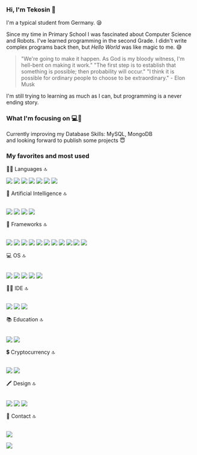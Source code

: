### Hi, I'm Tekosin 👋

I'm a typical student from Germany. 😪

Since my time in Primary School I was fascinated about Computer Science and Robots. I've learned programming in the second Grade. I didn't write complex programs back then, but <i>Hello World</i> was like magic to me. 😅

> "We're going to make it happen. As God is my bloody witness, I'm hell-bent on making it work." "The first step is to establish that something is possible; then probability will occur." "I think it is possible for ordinary people to choose to be extraordinary." - Elon Musk

I'm still trying to learning as much as I can, but programming is a never ending story.

### What I'm focusing on 💻🚀

Currently improving my Database Skills: MySQL, MongoDB<br>
and looking forward to publish some projects 😇

### My favorites and most used
👩‍💻 Languages 🔝<p>
<img src="https://img.shields.io/badge/Java-ED8B00?style=for-the-badge&logo=java&logoColor=white"> <img src="https://img.shields.io/badge/C%23-239120?style=for-the-badge&logo=c-sharp&logoColor=white"> <img src="https://img.shields.io/badge/Python-FFD43B?style=for-the-badge&logo=python&logoColor=blue"> <img src="https://img.shields.io/badge/TypeScript-007ACC?style=for-the-badge&logo=typescript&logoColor=white"> <img src="https://img.shields.io/badge/Swift-FA7343?style=for-the-badge&logo=swift&logoColor=white"> <img src="https://img.shields.io/badge/Ruby-CC342D?style=for-the-badge&logo=ruby&logoColor=white"> <img src="https://img.shields.io/badge/Rust-black?style=for-the-badge&logo=rust&logoColor=#E57324"></p>
🤖 Artificial Intelligence 🔝<p>
<br><img src="https://img.shields.io/badge/TensorFlow-FF6F00?style=for-the-badge&logo=tensorflow&logoColor=white"> <img src="https://img.shields.io/badge/scikit_learn-F7931E?style=for-the-badge&logo=scikit-learn&logoColor=white"> <img src="https://img.shields.io/badge/dialogflow-FF9800?style=for-the-badge&logo=dialogflow&logoColor=white"> <img src="https://img.shields.io/badge/Weights_&_Biases-FFBE00?style=for-the-badge&logo=WeightsAndBiases&logoColor=white"></p>
🚀 Frameworks 🔝<p>
<br><img src="https://img.shields.io/badge/.NET-512BD4?style=for-the-badge&logo=dotnet&logoColor=white"> <img src="https://img.shields.io/badge/Angular-DD0031?style=for-the-badge&logo=angular&logoColor=white"> <img src="https://img.shields.io/badge/Django-092E20?style=for-the-badge&logo=django&logoColor=green"> <img src="https://img.shields.io/badge/Docker-2CA5E0?style=for-the-badge&logo=docker&logoColor=white"> <img src="https://img.shields.io/badge/Flask-000000?style=for-the-badge&logo=flask&logoColor=white"> <img src="https://img.shields.io/badge/gradle-02303A?style=for-the-badge&logo=gradle&logoColor=white"> <img src="https://img.shields.io/badge/Jupyter-F37626.svg?&style=for-the-badge&logo=Jupyter&logoColor=white"> <img src="https://img.shields.io/badge/kubernetes-326ce5.svg?&style=for-the-badge&logo=kubernetes&logoColor=white"> <img src="https://img.shields.io/badge/Nginx-009639?style=for-the-badge&logo=nginx&logoColor=white"> <img src="https://img.shields.io/badge/Selenium-43B02A?style=for-the-badge&logo=Selenium&logoColor=white"> <img src="https://img.shields.io/badge/Xampp-F37623?style=for-the-badge&logo=xampp&logoColor=white"></p>
💻 OS 🔝<p>
<br><img src="https://img.shields.io/badge/Windows-0078D6?style=for-the-badge&logo=windows&logoColor=white"> <img src="https://img.shields.io/badge/Kali_Linux-557C94?style=for-the-badge&logo=kali-linux&logoColor=white"> <img src="https://img.shields.io/badge/Ubuntu-E95420?style=for-the-badge&logo=ubuntu&logoColor=white"> <img src="https://img.shields.io/badge/iOS-000000?style=for-the-badge&logo=ios&logoColor=white"> <img src="https://img.shields.io/badge/Android-3DDC84?style=for-the-badge&logo=android&logoColor=white"></p>
👩‍💻 IDE 🔝<p>
<br><img src="https://img.shields.io/badge/Visual_Studio_Code-0078D4?style=for-the-badge&logo=visual%20studio%20code&logoColor=white"> <img src="https://img.shields.io/badge/replit-667881?style=for-the-badge&logo=replit&logoColor=white"> <img src="https://img.shields.io/badge/Xcode-007ACC?style=for-the-badge&logo=Xcode&logoColor=white"></p>
📚 Education 🔝<p>
<br><img src="https://img.shields.io/badge/Duolingo-58CC02?style=for-the-badge&logo=Duolingo&logoColor=white"> <img src="https://img.shields.io/badge/Future%20Learn-000000?style=for-the-badge&logo=futurelearn&logoColor=white"></p>
💲 Cryptocurrency 🔝<p>
<br><img src="https://img.shields.io/badge/dogecoin-C2A633?style=for-the-badge&logo=dogecoin&logoColor=white"> <img src="https://img.shields.io/badge/chainlink-375BD2?style=for-the-badge&logo=chainlink&logoColor=white"></p>
🖍 Design 🔝<p>
<br><img src="https://img.shields.io/badge/Adobe%20Creative%20Cloud-DA1F26?style=for-the-badge&logo=Adobe%20Creative%20Cloud&logoColor=white"> <img src="https://img.shields.io/badge/blender-%23F5792A.svg?style=for-the-badge&logo=blender&logoColor=white"> <img src="https://img.shields.io/badge/Framer-black?style=for-the-badge&logo=framer&logoColor=blue"></p>
📝 Contact 🔝<p>
<br><a href="https://discordapp.com/users/747888212269072545"><img src="https://img.shields.io/badge/Tekosin-000000?style=for-the-badge&logo=Discord&logoColor=white"></a></p>
  
<img src="https://i.pinimg.com/originals/bc/e6/94/bce6945ee58212ff7b07354c055d2e09.gif">

